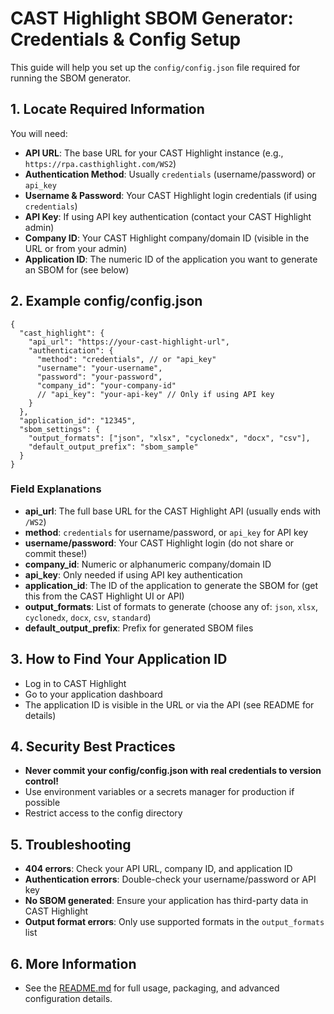 # CAST Highlight SBOM Generator: Credentials & Config Setup

This guide will help you set up the `config/config.json` file required for running the SBOM generator.

## 1. Locate Required Information

You will need:
- **API URL**: The base URL for your CAST Highlight instance (e.g., `https://rpa.casthighlight.com/WS2`)
- **Authentication Method**: Usually `credentials` (username/password) or `api_key`
- **Username & Password**: Your CAST Highlight login credentials (if using `credentials`)
- **API Key**: If using API key authentication (contact your CAST Highlight admin)
- **Company ID**: Your CAST Highlight company/domain ID (visible in the URL or from your admin)
- **Application ID**: The numeric ID of the application you want to generate an SBOM for (see below)

## 2. Example config/config.json

```
{
  "cast_highlight": {
    "api_url": "https://your-cast-highlight-url",
    "authentication": {
      "method": "credentials", // or "api_key"
      "username": "your-username",
      "password": "your-password",
      "company_id": "your-company-id"
      // "api_key": "your-api-key" // Only if using API key
    }
  },
  "application_id": "12345",
  "sbom_settings": {
    "output_formats": ["json", "xlsx", "cyclonedx", "docx", "csv"],
    "default_output_prefix": "sbom_sample"
  }
}
```

### Field Explanations
- **api_url**: The full base URL for the CAST Highlight API (usually ends with `/WS2`)
- **method**: `credentials` for username/password, or `api_key` for API key
- **username/password**: Your CAST Highlight login (do not share or commit these!)
- **company_id**: Numeric or alphanumeric company/domain ID
- **api_key**: Only needed if using API key authentication
- **application_id**: The ID of the application to generate the SBOM for (get this from the CAST Highlight UI or API)
- **output_formats**: List of formats to generate (choose any of: `json`, `xlsx`, `cyclonedx`, `docx`, `csv`, `standard`)
- **default_output_prefix**: Prefix for generated SBOM files

## 3. How to Find Your Application ID
- Log in to CAST Highlight
- Go to your application dashboard
- The application ID is visible in the URL or via the API (see README for details)

## 4. Security Best Practices
- **Never commit your config/config.json with real credentials to version control!**
- Use environment variables or a secrets manager for production if possible
- Restrict access to the config directory

## 5. Troubleshooting
- **404 errors**: Check your API URL, company ID, and application ID
- **Authentication errors**: Double-check your username/password or API key
- **No SBOM generated**: Ensure your application has third-party data in CAST Highlight
- **Output format errors**: Only use supported formats in the `output_formats` list

## 6. More Information
- See the [README.md](README.md) for full usage, packaging, and advanced configuration details.
